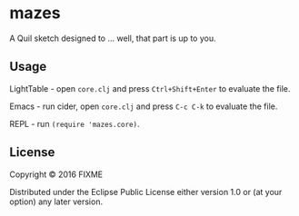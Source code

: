 # mazes

A Quil sketch designed to ... well, that part is up to you.

## Usage

LightTable - open `core.clj` and press `Ctrl+Shift+Enter` to evaluate the file.

Emacs - run cider, open `core.clj` and press `C-c C-k` to evaluate the file.

REPL - run `(require 'mazes.core)`.

## License

Copyright © 2016 FIXME

Distributed under the Eclipse Public License either version 1.0 or (at
your option) any later version.
